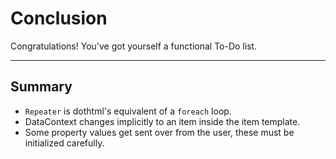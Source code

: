 ﻿---
Title: Conclusion
Moniker: conclusion
EmbeddedView:
    Path: .solution/ToDoList/Views/ToDo.dothtml
    Dependencies:
        - .solution/ToDoList/ViewModels/ToDoViewModel.cs
Archive:
    Path: .solution
---

# Conclusion

Congratulations! You've got yourself a functional To-Do list.

---

## Summary

- `Repeater` is dothtml's equivalent of a `foreach` loop.
- DataContext changes implicitly to an item inside the item template.
- Some property values get sent over from the user, these must be initialized carefully.
